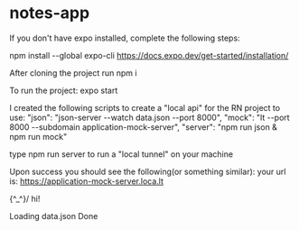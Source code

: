 # notes-app

If you don't have expo installed, complete the following steps:

npm install --global expo-cli
https://docs.expo.dev/get-started/installation/

After cloning the project run npm i

To run the project:
expo start

I created the following scripts to create a "local api" for the RN project to use:
"json": "json-server --watch data.json --port 8000",
"mock": "lt --port 8000 --subdomain application-mock-server",
"server": "npm run json & npm run mock"

type npm run server to run a "local tunnel" on your machine

Upon success you should see the following(or something similar):
your url is: https://application-mock-server.loca.lt

\{^\_^}/ hi!

Loading data.json
Done
